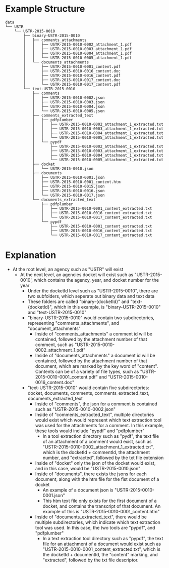# Example Structure

```
data
└── USTR
    └── USTR-2015-0010
        ├── binary-USTR-2015-0010
        │   ├── comments_attachments
        │   │   ├── USTR-2015-0010-0002_attachment_1.pdf
        │   │   ├── USTR-2015-0010-0003_attachment_1.pdf
        │   │   ├── USTR-2015-0010-0004_attachment_1.pdf
        │   │   └── USTR-2015-0010-0005_attachment_1.pdf
        │   └── documents_attachments
        │       ├── USTR-2015-0010-0001_content.pdf
        │       ├── USTR-2015-0010-0016_content.doc
        │       ├── USTR-2015-0010-0016_content.pdf
        │       ├── USTR-2015-0010-0017_content.doc
        │       └── USTR-2015-0010-0017_content.pdf
        └── text-USTR-2015-0010
            ├── comments
            │   ├── USTR-2015-0010-0002.json
            │   ├── USTR-2015-0010-0003.json
            │   ├── USTR-2015-0010-0004.json
            │   └── USTR-2015-0010-0005.json
            ├── comments_extracted_text
            │   ├── pdfplumber
            │   │   ├── USTR-2015-0010-0002_attachment_1_extracted.txt
            │   │   ├── USTR-2015-0010-0003_attachment_1_extracted.txt
            │   │   ├── USTR-2015-0010-0004_attachment_1_extracted.txt
            │   │   └── USTR-2015-0010-0005_attachment_1_extracted.txt
            │   └── pypdf
            │       ├── USTR-2015-0010-0002_attachment_1_extracted.txt
            │       ├── USTR-2015-0010-0003_attachment_1_extracted.txt
            │       ├── USTR-2015-0010-0004_attachment_1_extracted.txt
            │       └── USTR-2015-0010-0005_attachment_1_extracted.txt
            ├── docket
            │   └── USTR-2015-0010.json
            ├── documents
            │   ├── USTR-2015-0010-0001.json
            │   ├── USTR-2015-0010-0001_content.htm
            │   ├── USTR-2015-0010-0015.json
            │   ├── USTR-2015-0010-0016.json
            │   └── USTR-2015-0010-0017.json
            └── documents_extracted_text
                ├── pdfplumber
                │   ├── USTR-2015-0010-0001_content_extracted.txt
                │   ├── USTR-2015-0010-0016_content_extracted.txt
                │   └── USTR-2015-0010-0017_content_extracted.txt
                └── pypdf
                    ├── USTR-2015-0010-0001_content_extracted.txt
                    ├── USTR-2015-0010-0016_content_extracted.txt
                    └── USTR-2015-0010-0017_content_extracted.txt
```

# Explanation
* At the root level, an agency such as "USTR" will exist
	* At the next level, an agencies docket will exist such as "USTR-2015-0010', which contains the agency, year, and docket number for the year
		* Under the docketId level such as "USTR-2015-0010", there are two subfolders, which seperate out binary data and text data
		* These folders are called "binary-{docketId}" and "text-{docketId}", which in this example, is "binary-USTR-2015-0010" and "text-USTR-2015-0010"
		* "binary-USTR-2015-0010" would contain two subdirectories, representing "comments_attachments", and "document_attachments"
			* Inside of "comments_attachments" a comment id will be contained, followed by the attachment number of that comment, such as "USTR-2015-0010-0002_attachment_1.pdf"
			* Inside of "documents_attachments" a document id will be contained, followed by the attachment number of that document, which are marked by the key word of "content". Contents can be of a variety of file types, such as "USTR-2015-0010-0001_content.pdf" and "USTR-2015-0010-0016_content.doc"
		* "text-USTR-2015-0010" would contain five subdirectories: docket, documents, comments, comments_extracted_text, documents_extracted_text
			* Inside of "comments", the json for a comment is contained such as "USTR-2015-0010-0002.json"
			* Inside of "comments_extracted_text", multiple directories would exist which would represent which text extraction tool was used for the attachments for a comment. In this example, these tools would include "pypdf" and "pdfplumber"
				* In a tool extraction directory such as "pydf", the text file of an attachment of a comment would exist, such as "USTR-2015-0010-0002_attachment_1_extracted.txt", which is the docketId + commentId, the attachment number, and "extracted", followed by the txt file extension
			* Inside of "docket" only the json of the docket would exist, and in this case, would be "USTR-2015-0010.json"
			* Inside of "documents", there exists the jsons for each document, along with the htm file for the fist document of a docket
				* An example of a document json is "USTR-2015-0010-0001.json"
				* This htm text file only exists for the first document of a docket, and contains the transcript of that document. An example of this is "USTR-2015-0010-0001_content.htm"
			* Inside of "documents_extracted_text", there would be multiple subdirectories, which indicate which text extraction tool was used. In this case, the two tools are "pypdf", and "pdfplumber"
				* In a text extraction tool directory such as "pypdf", the text file for an attachment of a document would exist such as "USTR-2015-0010-0001_content_extracted.txt", which is the docketId + documentId, the "content" marking, and "extracted", followed by the txt file descriptor.
